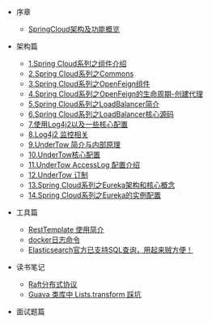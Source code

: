 <!-- 左侧目录 -->
* 序章
  * [SpringCloud架构及功能概览](architecture/1.Spring%20Cloud系列之组件介绍.md)
  
* 架构篇
  * [1.Spring Cloud系列之组件介绍](architecture/1.Spring%20Cloud系列之组件介绍.md)
  * [2.Spring Cloud系列之Commons](architecture/2.Spring%20Cloud系列之Commons.md)
  * [3.Spring Cloud系列之OpenFeign组件](architecture/3.Spring%20Cloud系列之OpenFeign组件.md)
  * [4.Spring Cloud系列之OpenFeign的生命周期-创建代理](architecture/4.Spring%20Cloud系列之OpenFeign的生命周期-创建代理.md)
  * [5.Spring Cloud系列之LoadBalancer简介](architecture/5.Spring%20Cloud系列之LoadBalancer简介.md)
  * [6.Spring Cloud系列之LoadBalancer核心源码](architecture/6.Spring%20Cloud系列之LoadBalancer核心源码.md)
  * [7.使用Log4j2以及一些核心配置](architecture/container-log/7.使用Log4j2以及一些核心配置.md)
  * [8.Log4j2 监控相关](architecture/container-log/8.Log4j2%20监控相关.md)
  * [9.UnderTow 简介与内部原理](architecture/container-log/9.UnderTow%20简介与内部原理.md)
  * [10.UnderTow核心配置](architecture/container-log/10.UnderTow核心配置.md)
  * [11.UnderTow AccessLog 配置介绍](architecture/container-log/11.UnderTow%20AccessLog%20配置介绍.md)
  * [12.UnderTow 订制](architecture/container-log/12.UnderTow%20订制.md)
  * [13.Spring Cloud系列之Eureka架构和核心概念](architecture/13.Eureka架构和核心概念.md)
  * [14.Spring Cloud系列之Eureka的实例配置](architecture/14.Eureka的实例配置.md)

 
[//]: # (* 技术要点篇)

[//]: # (  )
[//]: # (* 部署篇)
 
* 工具篇
  * [RestTemplate 使用简介](tools/restTemplate.md)
  * [docker日志命令](tools/docker日志命令.md)
  * [Elasticsearch官方已支持SQL查询，用起来贼方便！](tools/Elasticsearch使用SQL查询.md)
* 读书笔记
  * [Raft分布式协议](notes/Raft分布式协议.md)
  * [Guava 类库中 Lists.transform 踩坑](notes/Guava类库中Lists.transform踩坑.md)

* 面试题篇